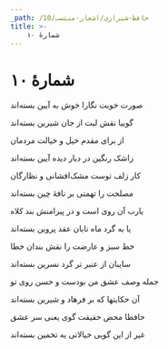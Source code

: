 ```yaml
---
_path: /حافظ-شیرازی/اشعار-منتسب/10
title: >-
    شمارهٔ ۱۰
---
```

# شمارهٔ ۱۰

<div class="b" id="bn1"><div class="m1"><p>صورت خوبت نگارا خوش به آیین بسته‌اند</p></div>
<div class="m2"><p>گوییا نقش لبت از جان شیرین بسته‌اند</p></div></div>
<div class="b" id="bn2"><div class="m1"><p>از برای مقدم خیل و خیالت مردمان</p></div>
<div class="m2"><p>زاشک رنگین در دیار دیده آیین بسته‌اند</p></div></div>
<div class="b" id="bn3"><div class="m1"><p>کار زلف توست مشک‌افشانی و نظارگان</p></div>
<div class="m2"><p>مصلحت را تهمتی بر نافهٔ چین بسته‌اند</p></div></div>
<div class="b" id="bn4"><div class="m1"><p>یارب آن روی است و در پیرامنش بند کلاه</p></div>
<div class="m2"><p>یا به گرد ماه تابان عقد پروین بسته‌اند</p></div></div>
<div class="b" id="bn5"><div class="m1"><p>خط سبز و عارضت را نقش بندان خطا</p></div>
<div class="m2"><p>سایبان از عنبر تر گرد نسرین بسته‌اند</p></div></div>
<div class="b" id="bn6"><div class="m1"><p>جمله وصف عشق من بودست و حسن روی تو</p></div>
<div class="m2"><p>آن حکایتها که بر فرهاد و شیرین بسته‌اند</p></div></div>
<div class="b" id="bn7"><div class="m1"><p>حافظا محض حقیقت گوی یعنی سر عشق</p></div>
<div class="m2"><p>غیر از این گویی خیالاتی به تخمین بسته‌اند</p></div></div>
